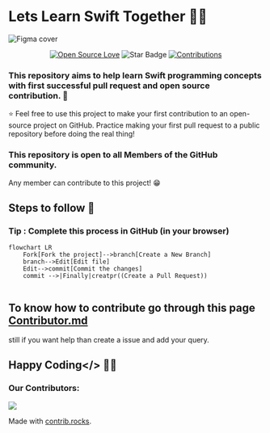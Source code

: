 # Lets Learn Swift Together 👨‍💻
![Figma cover](https://user-images.githubusercontent.com/82876741/209398469-45dc4ab6-b0b7-40f6-a51d-d5eae8441fff.png)
<div align="center">

[![Open Source Love](https://firstcontributions.github.io/open-source-badges/badges/open-source-v1/open-source.svg?style=for-the-badge)](https://github.com/sandeepsahanicodes/Lets-learn-Swift-Together)
<img src="https://img.shields.io/static/v1?label=%E2%AD%90&message=If%20Useful&style=flat&color=BC4E99" alt="Star Badge"/>
<a href="https://github.com/sandeepsahanicodes" ><img src="https://img.shields.io/badge/Contributions-welcome-green.svg?style=flat&logo=github" alt="Contributions" /></a>

</div>

### This repository aims to help learn Swift programming concepts with first successful pull request and open source contribution. :partying_face:
:star: Feel free to use this project to make your first contribution to an open-source project on GitHub. Practice making your first pull request to a public repository before doing the real thing!

### This repository is open to all Members of the GitHub community. 
Any member can contribute to this project! :grin:

## Steps to follow :scroll:

### Tip : Complete this process in GitHub (in your browser)

```mermaid
flowchart LR
    Fork[Fork the project]-->branch[Create a New Branch]
    branch-->Edit[Edit file]
    Edit-->commit[Commit the changes]
    commit -->|Finally|creatpr((Create a Pull Request))
    
 ```
 
 ## To know how to contribute go through this page [Contributor.md](Contributor.md)
 still if you want help than create a issue and add your query.
 
 ## Happy Coding</> 👨‍💻
 
 ### Our Contributors:
 <a href="https://github.com/sandeepsahanicodes/Lets-learn-Swift-Together/graphs/contributors">
  <img src="https://contrib.rocks/image?repo=sandeepsahanicodes/Lets-learn-Swift-Together" />
</a>

Made with [contrib.rocks](https://contrib.rocks).
